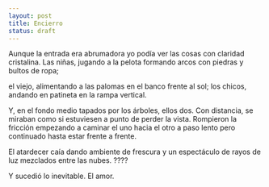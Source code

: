 ```yaml
---
layout: post
title: Encierro
status: draft
---
```


Aunque la entrada era abrumadora yo podía ver las cosas con claridad cristalina.
Las niñas, jugando a la pelota formando arcos con piedras y bultos de ropa;
<!--more-->
el viejo, alimentando a las palomas en el banco frente al sol;
los chicos, andando en patineta en la rampa vertical.

Y, en el fondo medio tapados por los árboles, ellos dos.
Con distancia, se miraban como si estuviesen a punto de perder la vista.
Rompieron la fricción empezando a caminar el uno hacia el otro
a paso lento pero continuado hasta estar frente a frente.

El atardecer caía dando ambiente de frescura
y un espectáculo de rayos de luz mezclados entre las nubes.
????

Y sucedió lo inevitable.  El amor.
